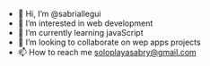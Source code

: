 - 👋 Hi, I’m @sabriallegui
- 👀 I’m interested in web development
- 🌱 I’m currently learning javaScript
- 💞️ I’m looking to collaborate on wep apps projects
- 📫 How to reach me soloplayasabry@gmail.com

<!---
sabriallegui/sabriallegui is a ✨ special ✨ repository because its `README.md` (this file) appears on your GitHub profile.
You can click the Preview link to take a look at your changes.
--->
